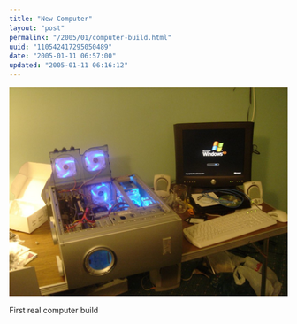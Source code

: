 ```yaml
---
title: "New Computer"
layout: "post"
permalink: "/2005/01/computer-build.html"
uuid: "110542417295050489"
date: "2005-01-11 06:57:00"
updated: "2005-01-11 06:16:12"
---
```


[![Zeus](/images/flickr/55006664_32aec0328c_b.jpg "Zeus")](http://www.flickr.com/photos/tags/zeuscomputerbuild)

First real computer build
